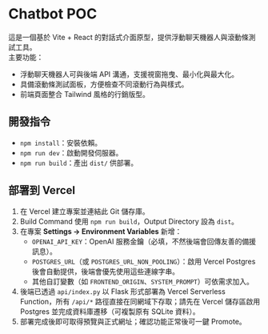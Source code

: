 # Chatbot POC

這是一個基於 Vite + React 的對話式介面原型，提供浮動聊天機器人與滾動條測試工具。  
主要功能：

- 浮動聊天機器人可與後端 API 溝通，支援視窗拖曳、最小化與最大化。
- 具備滾動條測試面板，方便檢查不同滾動行為與樣式。
- 前端頁面整合 Tailwind 風格的行銷版型。

## 開發指令

- `npm install`：安裝依賴。
- `npm run dev`：啟動開發伺服器。
- `npm run build`：產出 `dist/` 供部署。

## 部署到 Vercel

1. 在 Vercel 建立專案並連結此 Git 儲存庫。
2. Build Command 使用 `npm run build`，Output Directory 設為 `dist`。
3. 在專案 **Settings → Environment Variables** 新增：
   - `OPENAI_API_KEY`：OpenAI 服務金鑰（必填，不然後端會回傳友善的備援訊息）。
   - `POSTGRES_URL`（或 `POSTGRES_URL_NON_POOLING`）：啟用 Vercel Postgres 後會自動提供，後端會優先使用這些連線字串。
   - 其他自訂變數（如 `FRONTEND_ORIGIN`、`SYSTEM_PROMPT`）可依需求加入。
4. 後端已透過 `api/index.py` 以 Flask 形式部署為 Vercel Serverless Function，所有 `/api/*` 路徑直接在同網域下存取；請先在 Vercel 儲存區啟用 Postgres 並完成資料庫遷移（可複製原有 SQLite 資料）。
5. 部署完成後即可取得預覽與正式網址；確認功能正常後可一鍵 Promote。
